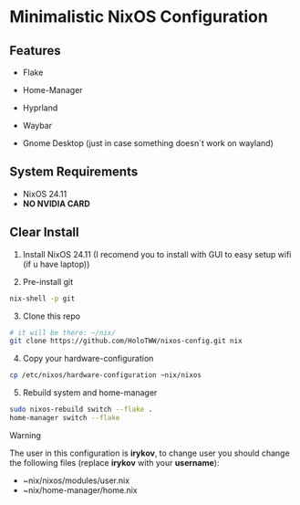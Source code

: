 # Minimalistic NixOS Configuration

## Features

- Flake
- Home-Manager

- Hyprland
- Waybar
- Gnome Desktop (just in case something doesn`t work on wayland)


## System Requirements
- NixOS 24.11
- <strong>NO NVIDIA CARD</strong>

## Clear Install

1. Install NixOS 24.11 
(I recomend you to install with GUI to easy setup wifi (if u have laptop))

2. Pre-install git
```bash
nix-shell -p git
```

3. Clone this repo
```bash
# it will be there: ~/nix/
git clone https://github.com/HoloTWW/nixos-config.git nix
```

4. Copy your hardware-configuration
```bash
cp /etc/nixos/hardware-configuration ~nix/nixos
```

5. Rebuild system and home-manager
```bash
sudo nixos-rebuild switch --flake .
home-manager switch --flake
```  

> [!WARNING]
>
> The user in this configuration is <strong>irykov</strong>, to change user you should change the following files (replace <strong>irykov</strong> with your <strong>username</strong>):
> - ~nix/nixos/modules/user.nix 
> - ~nix/home-manager/home.nix
